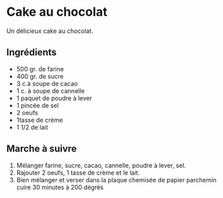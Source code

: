 Cake au chocolat
================

Un délicieux cake au chocolat.

Ingrédients
-----------

* 500 gr. de farine
* 400 gr. de sucre
* 3 c.à soupe de cacao
* 1 c. à soupe de cannelle
* 1 paquet de poudre à lever
* 1 pincée de sel
* 2 oeufs
* 1tasse de crème
* 1 1/2 de lait

Marche à suivre
---------------

1. Mélanger farine, sucre, cacao, cannelle, poudre à lever, sel.
2. Rajouter 2 oeufs, 1 tasse de crème et le lait.
3. Bien mélanger et verser dans la plaque chemisée de papier parchemin 
cuire 30 minutes à 200 dégrés
